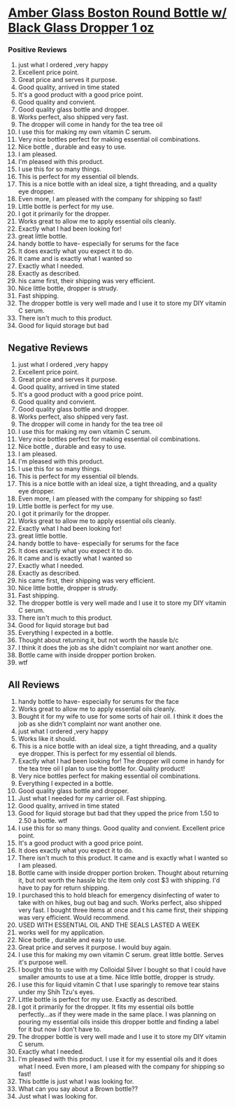 # [Amber Glass Boston Round Bottle w/ Black Glass Dropper 1 oz](https://products.checkmycream.com/products/Amber-Glass-Boston-Round-Bottle-w-Black-Glass-Dropper-1-oz.html)

### Positive Reviews

<ol>
      <li>just what I ordered ,very happy</li>
      <li>Excellent price point.</li>
      <li>Great price and serves it purpose.</li>
      <li>Good quality, arrived in time stated</li>
      <li>It&#x27;s a good product with a good price point.</li>
      <li>Good quality and convient.</li>
      <li>Good quality glass bottle and dropper.</li>
      <li>Works perfect, also shipped very fast.</li>
      <li>The dropper will come in handy for the tea tree oil</li>
      <li>I use this for making my own vitamin C serum.</li>
      <li>Very nice bottles perfect for making essential oil combinations.</li>
      <li>Nice bottle , durable and easy to use.</li>
      <li>I am pleased.</li>
      <li>I&#x27;m pleased with this product.  </li>
      <li>I use this for so many things.</li>
      <li>This is perfect for my essential oil blends.</li>
      <li>This is a nice bottle with an ideal size, a tight threading, and a quality eye dropper.</li>
      <li>Even more, I am pleased with the company for shipping so fast!</li>
      <li>Little bottle is perfect for my use.  </li>
      <li>I got it primarily for the dropper.  </li>
      <li>Works great to allow me to apply essential oils cleanly.</li>
      <li>Exactly what I had been looking for!</li>
      <li>great little bottle.</li>
      <li>handy bottle to have- especially for serums for the face</li>
      <li>It does exactly what you expect it to do.</li>
      <li>It came and is exactly what I wanted so</li>
      <li>Exactly what I needed.</li>
      <li>Exactly as described.</li>
      <li>his came first, their shipping was very efficient.</li>
      <li>Nice little bottle, dropper is strudy.</li>
      <li>Fast shipping.</li>
      <li>The dropper bottle is very well made and I use it to store my DIY vitamin C serum.</li>
      <li>There isn&#x27;t much to this product.</li>
      <li>Good for liquid storage but bad</li>
</ol>


<h2>Negative Reviews</h2>
<ol>
<li> just what I ordered ,very happy</li>
<li> Excellent price point.</li>
<li> Great price and serves it purpose.</li>
<li> Good quality, arrived in time stated</li>
<li> It&#x27;s a good product with a good price point.</li>
<li> Good quality and convient.</li>
<li> Good quality glass bottle and dropper.</li>
<li> Works perfect, also shipped very fast.</li>
<li> The dropper will come in handy for the tea tree oil</li>
<li> I use this for making my own vitamin C serum.</li>
<li> Very nice bottles perfect for making essential oil combinations.</li>
<li> Nice bottle , durable and easy to use.</li>
<li> I am pleased.</li>
<li> I&#x27;m pleased with this product.  </li>
<li> I use this for so many things.</li>
<li> This is perfect for my essential oil blends.</li>
<li> This is a nice bottle with an ideal size, a tight threading, and a quality eye dropper.</li>
<li> Even more, I am pleased with the company for shipping so fast!</li>
<li> Little bottle is perfect for my use.  </li>
<li> I got it primarily for the dropper.  </li>
<li> Works great to allow me to apply essential oils cleanly.</li>
<li> Exactly what I had been looking for!</li>
<li> great little bottle.</li>
<li> handy bottle to have- especially for serums for the face</li>
<li> It does exactly what you expect it to do.</li>
<li> It came and is exactly what I wanted so</li>
<li> Exactly what I needed.</li>
<li> Exactly as described.</li>
<li> his came first, their shipping was very efficient.</li>
<li> Nice little bottle, dropper is strudy.</li>
<li> Fast shipping.</li>
<li> The dropper bottle is very well made and I use it to store my DIY vitamin C serum.</li>
<li> There isn&#x27;t much to this product.</li>
<li> Good for liquid storage but bad</li>
<li> Everything I expected in a bottle.</li>
<li> Thought about returning it, but not worth the hassle b/c</li>
<li> I think it does the job as she didn&#x27;t complaint nor want another one.</li>
<li> Bottle came with inside dropper portion broken.  </li>
<li> wtf</li>
</ol>

<h2>All Reviews</h2>

<ol>
    <li> handy bottle to have- especially for serums for the face</li>
    <li> Works great to allow me to apply essential oils cleanly.</li>
    <li> Bought it for my wife to use for some sorts of hair oil. I think it does the job as she didn&#x27;t complaint nor want another one.</li>
    <li> just what I ordered ,very happy</li>
    <li> Works like it should.</li>
    <li> This is a nice bottle with an ideal size, a tight threading, and a quality eye dropper. This is perfect for my essential oil blends.</li>
    <li> Exactly what I had been looking for! The dropper will come in handy for the tea tree oil I plan to use the bottle for. Quality product!</li>
    <li> Very nice bottles perfect for making essential oil combinations.</li>
    <li> Everything I expected in a bottle.</li>
    <li> Good quality glass bottle and dropper.</li>
    <li> Just what I needed for my carrier oil. Fast shipping.</li>
    <li> Good quality, arrived in time stated</li>
    <li> Good for liquid storage but bad that they upped the price from 1.50 to 2.50 a bottle. wtf</li>
    <li> I use this for so many things. Good quality and convient. Excellent price point.</li>
    <li> It&#x27;s a good product with a good price point.</li>
    <li> It does exactly what you expect it to do.</li>
    <li> There isn&#x27;t much to this product. It came and is exactly what I wanted so I am pleased.</li>
    <li> Bottle came with inside dropper portion broken.  Thought about returning it, but not worth the hassle b/c the item only cost $3 with shipping.  I&#x27;d have to pay for return shipping.</li>
    <li> I purchased this to hold bleach for emergency disinfecting of water to take with on hikes, bug out bag and such. Works perfect, also shipped very fast. I bought three items at once and t his came first, their shipping was very efficient. Would recommend.</li>
    <li> USED WITH ESSENTIAL OIL AND THE SEALS LASTED A WEEK</li>
    <li> works well for my application.</li>
    <li> Nice bottle , durable and easy to use.</li>
    <li> Great price and serves it purpose. I would buy again.</li>
    <li> I use this for making my own vitamin C serum. great little bottle. Serves it&#x27;s purpose well.</li>
    <li> I bought this to use with my  Colloidal Silver  I bought so that I could have smaller amounts to use at a time.  Nice little bottle, dropper is strudy.</li>
    <li> I use this for liquid vitamin C that I use sparingly to remove tear stains under my Shih Tzu&#x27;s eyes.</li>
    <li> Little bottle is perfect for my use.  Exactly as described.</li>
    <li> I got it primarily for the dropper.  It fits my essential oils bottle perfectly...as if they were made in the same place.  I was planning on pouring my essential oils inside this dropper bottle and finding a label for it but now I don&#x27;t have to.</li>
    <li> The dropper bottle is very well made and I use it to store my DIY vitamin C serum.</li>
    <li> Exactly what I needed.</li>
    <li> I&#x27;m pleased with this product.  I use it for my essential oils and it does what I need.  Even more, I am pleased with the company for shipping so fast!</li>
    <li> This bottle is just what I was looking for.</li>
    <li> What can you say about a Brown bottle??</li>
    <li> Just what I was looking for.</li>
</ol>




